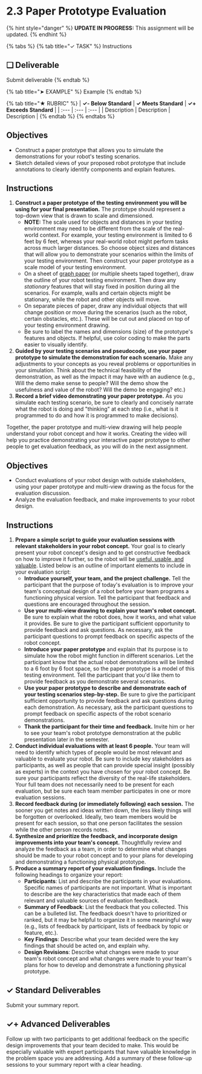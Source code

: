 # 2.3 Paper Prototype Evaluation

{% hint style="danger" %}
**UPDATE IN PROGRESS:** This assignment will be updated.
{% endhint %}

{% tabs %}
{% tab title="✓ TASK" %}
Instructions

## **❏ Deliverable**

Submit deliverable
{% endtab %}

{% tab title="➤ EXAMPLE" %}
Example
{% endtab %}

{% tab title="★ RUBRIC" %}
| **✓- Below Standard** | **✓ Meets Standard** | **✓+ Exceeds Standard** |
| :--- | :--- | :--- |
| Description | Description | Description |
{% endtab %}
{% endtabs %}

## Objectives

* Construct a paper prototype that allows you to simulate the demonstrations for your robot's testing scenarios.
* Sketch detailed views of your proposed robot prototype that include annotations to clearly identify components and explain features.

## Instructions

1. **Construct a paper prototype of the testing environment you will be using for your final presentation.** The prototype should represent a top-down view that is drawn to scale and dimensioned.
   * **NOTE:** The scale used for objects and distances in your testing environment may need to be different from the scale of the real-world context. For example, your testing environment is limited to 6 feet by 6 feet, whereas your real-world robot might perform tasks across much larger distances. So choose object sizes and distances that will allow you to demonstrate your scenarios within the limits of your testing environment. Then construct your paper prototype as a scale model of your testing environment.
   * On a sheet of [graph paper](https://incompetech.com/graphpaper/plain/) \(or multiple sheets taped together\), draw the outline of your robot testing environment. Then draw any _stationary_ features that will stay fixed in position during all the scenarios. For example, walls and certain objects might be stationary, while the robot and other objects will move.
   * On separate pieces of paper, draw any individual objects that will change position or move during the scenarios \(such as the robot, certain obstacles, etc.\). These will be cut out and placed on top of your testing environment drawing.
   * Be sure to label the names and dimensions \(size\) of the prototype's features and objects. If helpful, use color coding to make the parts easier to visually identify.
2. **Guided by your testing scenarios and pseudocode, use your paper prototype to simulate the demonstration for each scenario.** Make any adjustments to your concepts as you reveal problems or opportunities in your simulation. Think about the technical feasibility of the demonstration, as well as the impact it may have with an audience \(e.g., Will the demo make sense to people? Will the demo show the usefulness and value of the robot? Will the demo be engaging? etc.\)
3. **Record a brief video demonstrating your paper prototype.** As you simulate each testing scenario, be sure to clearly and concisely narrate what the robot is doing and "thinking" at each step \(i.e., what is it programmed to do and how it is programmed to make decisions\).

Together, the paper prototype and multi-view drawing will help people understand your robot concept and how it works. Creating the video will help you practice demonstrating your interactive paper prototype to other people to get evaluation feedback, as you will do in the next assignment.

## Objectives

* Conduct evaluations of your robot design with outside stakeholders, using your paper prototype and multi-view drawing as the focus for the evaluation discussion.
* Analyze the evaluation feedback, and make improvements to your robot design.

## Instructions

1. **Prepare a simple script to guide your evaluation sessions with relevant stakeholders in your robot concept.** Your goal is to clearly present your robot concept's design and to get constructive feedback on how to improve it further, so the robot will be [useful, usable, and valuable](https://cxd.gitbooks.io/robotics-project/content/project-challenge.html#criteria). Listed below is an outline of important elements to include in your evaluation script:
   * **Introduce yourself, your team, and the project challenge.** Tell the participant that the purpose of today's evaluation is to improve your team's conceptual design of a robot before your team programs a functioning physical version. Tell the participant that feedback and questions are encouraged throughout the session.
   * **Use your multi-view drawing to explain your team's robot concept.** Be sure to explain what the robot does, how it works, and what value it provides. Be sure to give the participant sufficient opportunity to provide feedback and ask questions. As necessary, ask the participant questions to prompt feedback on specific aspects of the robot concept.
   * **Introduce your paper prototype** and explain that its purpose is to simulate how the robot might function in different scenarios. Let the participant know that the actual robot demonstrations will be limited to a 6 foot by 6 foot space, so the paper prototype is a model of this testing environment. Tell the participant that you'd like them to provide feedback as you demonstrate several scenarios.
   * **Use your paper prototype to describe and demonstrate each of your testing scenarios step-by-step.** Be sure to give the participant sufficient opportunity to provide feedback and ask questions during each demonstration. As necessary, ask the participant questions to prompt feedback on specific aspects of the robot scenario demonstrations.
   * **Thank the participant for their time and feedback.** Invite him or her to see your team's robot prototype demonstration at the public presentation later in the semester.
2. **Conduct individual evaluations with at least 6 people.** Your team will need to identify which types of people would be most relevant and valuable to evaluate your robot. Be sure to include key stakeholders as participants, as well as people that can provide special insight \(possibly as experts\) in the context you have chosen for your robot concept. Be sure your participants reflect the diversity of the real-life stakeholders. Your full team does not necessarily need to be present for each evaluation, but be sure each team member participates in one or more evaluation sessions.
3. **Record feedback during \(or immediately following\) each session.** The sooner you get notes and ideas written down, the less likely things will be forgotten or overlooked. Ideally, two team members would be present for each session, so that one person facilitates the session while the other person records notes.
4. **Synthesize and prioritize the feedback, and incorporate design improvements into your team's concept.** Thoughtfully review and analyze the feedback as a team, in order to determine what changes should be made to your robot concept and to your plans for developing and demonstrating a functioning physical prototype.
5. **Produce a summary report of your evaluation findings.** Include the following headings to organize your report:
   * **Participants**: List and describe the participants in your evaluations. Specific names of participants are not important. What is important to describe are the key characteristics that made each of them relevant and valuable sources of evaluation feedback.
   * **Summary of Feedback**: List the feedback that you collected. This can be a bulleted list. The feedback doesn't have to prioritized or ranked, but it may be helpful to organize it in some meaningful way \(e.g., lists of feedback by participant, lists of feedback by topic or feature, etc.\).
   * **Key Findings**: Describe what your team decided were the key findings that should be acted on, and explain why.
   * **Design Revisions**: Describe what changes were made to your team's robot concept and what changes were made to your team's plans for how to develop and demonstrate a functioning physical prototype.

## ✓ Standard Deliverables

Submit your summary report.

## ✓+ Advanced Deliverables

Follow up with two participants to get additional feedback on the specific design improvements that your team decided to make. This would be especially valuable with expert participants that have valuable knowledge in the problem space you are addressing. Add a summary of these follow-up sessions to your summary report with a clear heading.

